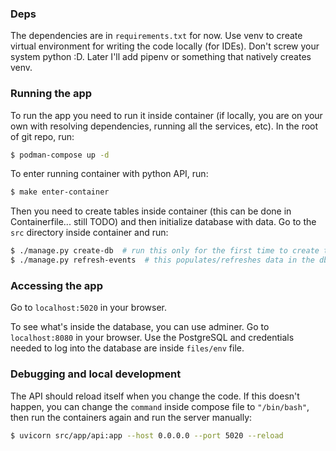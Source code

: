 ### Deps

The dependencies are in `requirements.txt` for now. Use venv to create virtual environment
for writing the code locally (for IDEs). Don't screw your system python :D. Later I'll
add pipenv or something that natively creates venv.

### Running the app

To run the app you need to run it inside container (if locally, you are on your own with
resolving dependencies, running all the services, etc). In the root of git repo, run:

```bash
$ podman-compose up -d
```

To enter running container with python API, run:

```bash
$ make enter-container
```

Then you need to create tables inside container (this can be done in Containerfile...
still TODO) and then initialize database with data. Go to
the `src` directory inside container and run:

```bash
$ ./manage.py create-db  # run this only for the first time to create tables
$ ./manage.py refresh-events  # this populates/refreshes data in the db
```

### Accessing the app

Go to `localhost:5020` in your browser.

To see what's inside the database, you can use adminer. Go to `localhost:8080` in your
browser. Use the PostgreSQL and credentials needed to log into the database are
inside `files/env` file.

### Debugging and local development

The API should reload itself when you change the code. If this doesn't happen, you can
change the `command` inside compose file to `"/bin/bash"`, then run the containers again
and run the server manually:

```bash
$ uvicorn src/app/api:app --host 0.0.0.0 --port 5020 --reload
```
